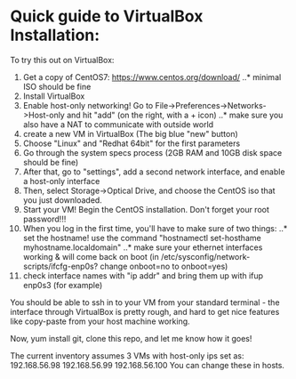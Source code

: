 # Quick guide to VirtualBox Installation:

To try this out on VirtualBox:

1. Get a copy of CentOS7: https://www.centos.org/download/ 
..* minimal ISO  should be fine
2. Install VirtualBox
3. Enable host-only networking! Go to File->Preferences->Networks->Host-only and hit "add" (on the right, with a + icon)
..* make sure you also have a NAT to communicate with outside world
4. create a new VM in VirtualBox (The big blue "new" button)
5. Choose "Linux" and "Redhat 64bit" for the first parameters
6. Go through the system specs process (2GB RAM and 10GB disk space should be fine)
7. After that, go to "settings", add a second network interface, and enable a host-only interface
8. Then, select Storage->Optical Drive, and choose the CentOS iso that you just downloaded.
9. Start your VM! Begin the CentOS installation. Don't forget your root password!!!
10. When you log in the first time, you'll have to make sure of two things:
..* set the hostname! use the command "hostnamectl set-hosthame myhostname.localdomain"
..* make sure your ethernet interfaces working & will come back on boot (in /etc/sysconfig/network-scripts/ifcfg-enp0s? change onboot=no to onboot=yes)
11. check interface names with "ip addr" and bring them up with ifup enp0s3 (for example)

You should be able to ssh in to your VM from your standard terminal - the interface through VirtualBox is pretty rough, and hard to get nice features like copy-paste from your host machine working.

Now, yum install git, clone this repo, and let me know how it goes!

The current inventory assumes 3 VMs with host-only ips set as:
192.168.56.98
192.168.56.99
192.168.56.100
You can change these in hosts.
